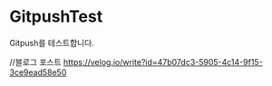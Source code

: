 # GitpushTest
Gitpush를 테스트합니다.

//블로그 포스트
https://velog.io/write?id=47b07dc3-5905-4c14-9f15-3ce9ead58e50
